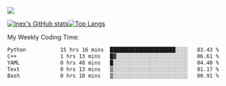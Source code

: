 ![](https://komarev.com/ghpvc/?username=lnexenl&style=flat-square&color=orange)

[![lnex's GitHub stats](https://github-readme-stats.vercel.app/api?username=lnexenl&count_private=true&show_icons=true)](https://github.com/anuraghazra/github-readme-stats)[![Top Langs](https://github-readme-stats.vercel.app/api/top-langs/?username=lnexenl&layout=compact&langs_count=8&exclude_repo=32-bit-MIPS-CPU)](https://github.com/anuraghazra/github-readme-stats)

My Weekly Coding Time:
<!--START_SECTION:waka-->

```txt
Python           15 hrs 16 mins  █████████████████████░░░░   83.43 %
C++              1 hrs 13 mins   █▓░░░░░░░░░░░░░░░░░░░░░░░   06.61 %
YAML             0 hrs 48 mins   █░░░░░░░░░░░░░░░░░░░░░░░░   04.40 %
Text             0 hrs 13 mins   ▒░░░░░░░░░░░░░░░░░░░░░░░░   01.17 %
Bash             0 hrs 10 mins   ▒░░░░░░░░░░░░░░░░░░░░░░░░   00.91 %
```

<!--END_SECTION:waka-->



